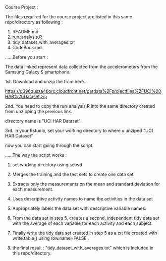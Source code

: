 
Course Project :

The files required for the course project are listed in this same repo/directory as following :

1. README.md
2. run_analysis.R
3. tidy_dataset_with_averages.txt
4. CodeBook.md

......Before you start :

The data linked represent data collected from the accelerometers from the Samsung Galaxy S smartphone.

1st. Download and unzip the from here...

https://d396qusza40orc.cloudfront.net/getdata%2Fprojectfiles%2FUCI%20HAR%20Dataset.zip

2nd. You need to copy the run_analysis.R into the same directory created from unzipping the previous link.

directory name is "UCI HAR Dataset"

3rd. in your Rstudio, set your working directory to where u unziped "UCI HAR Dataset"

now you can start going through the script.

......The way the script works :

1. set working directory using setwd

2. Merges the training and the test sets to create one data set

3. Extracts only the measurements on the mean and standard deviation for each measurement.

4. Uses descriptive activity names to name the activities in the data set

5. Appropriately labels the data set with descriptive variable names.

6. From the data set in step 5, creates a second, independent tidy data set with the average of each variable for each activity and each subject.

7. Finally write the tidy data set created in step 5 as a txt file created with write.table() using row.name=FALSE .

8. the final result : "tidy_dataset_with_averages.txt" which is included in this repo/directory.




